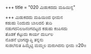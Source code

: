 +++
title = "020 ಮಿಡುಕದದು ಮಹಿಯಿನ್ದ"

+++
ಮಿಡುಕದದು ಮಹಿಯಿಂದ ಭೀಮನ  
ಕಡುಹು ನಿಂದುದು ಬಾಲದಲಿ ತುದಿ  
ನಡುಗದನಿಲಜನಂಗವಟ್ಟದ ಕಡುಹು ಕಂಪಿಸದು   
ತೊಡಕೆ ಕೆಟ್ಟುದು ಕಾರ್ಯ ದುರ್ಬಲ  
ನೊಡನೆ ಭಂಗವ್ಯಾಪ್ತಿ ತನ್ನನು        
ಸುಡಲೆನುತ ಹಿಮ್ಮೆಟ್ಟಿ ಮಮ್ಮಲ ಮರುಗಿದನು ಭೀಮ      ॥20॥